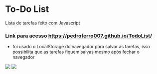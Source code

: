 <h1>To-Do List </h1>

<p> Lista de tarefas feito com Javascript</p>

### Link para acesso https://pedroferro007.github.io/TodoList/
<ul>
    <li>foi usado o LocalStorage do navegador para salvar as tarefas, isso possibilita que as tarefas fiquem salvas mesmo após fechar o navegador</li>
</ul>

<img src="https://user-images.githubusercontent.com/81194679/125522434-823eced5-5bce-4635-ba8e-df4d4c16e868.png">
<img src="https://user-images.githubusercontent.com/81194679/125522438-f4c5eea9-26c9-4755-987d-1500103bad60.png">
